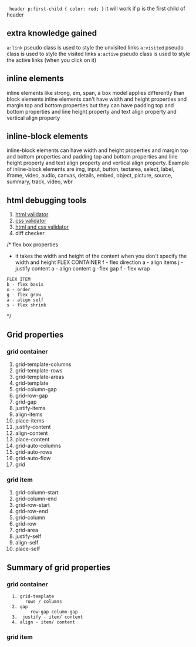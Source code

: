  ` header p:first-child {
    color: red;
 }` it will work if p is the first child of header
  

  ## extra knowledge gained
`a:link` pseudo class is used to style the unvisited links
`a:visited` pseudo class is used to style the visited links
`a:active` pseudo class is used to style the active links (when you click on it)

## inline elements
inline elements like strong, em, span, a box model applies differently than block elements
inline elements can't have width and height properties and margin top and bottom properties but they can have padding top and bottom properties and line height property and text align property and vertical align property 

## inline-block elements
inline-block elements can have width and height properties and margin top and bottom properties and padding top and bottom properties and line height property and text align property and vertical align property. Example of inline-block elements are img, input, button, textarea, select, label, iframe, video, audio, canvas, details, embed, object, picture, source, summary, track, video, wbr

## html debugging tools

1. [html validator](https://validator.w3.org/)
2. [css validator](https://jigsaw.w3.org/css-validator/)
3. [html and css validator](https://validator.w3.org/nu/)
4. diff checker

/*
   flex box properties
   - it takes the width and height of the content when you don't specify the width and height
   FLEX CONTAINER
   f - flex direction
   a - align items
   j - justify content
   a - align content
   g -flex gap
   f - flex wrap

    FLEX ITEM
    b - flex basis
    o - order
    g - flex grow
    a - align self
    s - flex shrink
    
 */

 ## Grid properties

   ### grid container
   1. grid-template-columns
   2. grid-template-rows
   3. grid-template-areas
   4. grid-template
   5. grid-column-gap
   6. grid-row-gap
   7. grid-gap
   8. justify-items
   9. align-items
   10. place-items
   11. justify-content
   12. align-content
   13. place-content
   14. grid-auto-columns
   15. grid-auto-rows
   16. grid-auto-flow
   17. grid

   ### grid item
   1. grid-column-start
   2. grid-column-end
   3. grid-row-start
   4. grid-row-end
   5. grid-column
   6. grid-row
   7. grid-area
   8. justify-self
   9. align-self
   10. place-self

   ## Summary of grid properties
   ### grid container
      1. grid-template 
           rows / columns
      2. gap 
             row-gap column-gap
      3.  justify - item/ content
      4. align - item/ content

   ### grid item
   